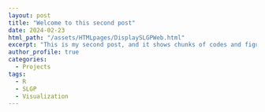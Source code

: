```yaml
---
layout: post
title: "Welcome to this second post"
date: 2024-02-23
html_path: "/assets/HTMLpages/DisplaySLGPWeb.html"
excerpt: "This is my second post, and it shows chunks of codes and figures directly from a Rmarkdown file, and hopefully one animation. "
author_profile: true
categories:
  - Projects
tags:
  - R
  - SLGP
  - Visualization
---
```

